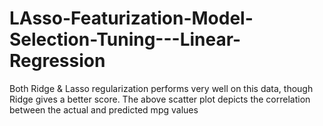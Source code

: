 # LAsso-Featurization-Model-Selection-Tuning---Linear-Regression
Both Ridge &amp; Lasso regularization performs very well on this data, though Ridge gives a better score. The above scatter plot depicts the correlation between the actual and predicted mpg values

